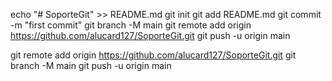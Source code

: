 echo "# SoporteGit" >> README.md
git init
git add README.md
git commit -m "first commit"
git branch -M main
git remote add origin https://github.com/alucard127/SoporteGit.git
git push -u origin main

git remote add origin https://github.com/alucard127/SoporteGit.git
git branch -M main
git push -u origin main